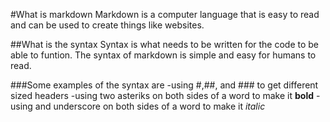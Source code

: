 #What is markdown
Markdown is a computer language that is easy to read and can be used to create things like websites.

##What is the syntax
Syntax is what needs to be written for the code to be able to funtion. The syntax of markdown is simple
and easy for humans to read.

###Some examples of the syntax are
-using #,##, and ### to get different sized headers
-using two asteriks on both sides of a word to make it **bold**
-using and underscore on both sides of a word to make it _italic_

